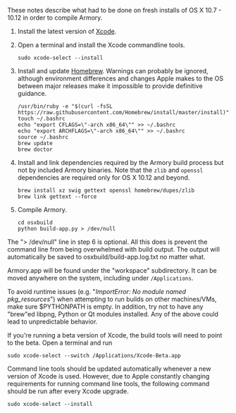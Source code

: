 These notes describe what had to be done on fresh installs of OS X 10.7 - 10.12 in order to compile Armory.

 1. Install the latest version of [Xcode](https://itunes.apple.com/us/app/xcode/id497799835).

 2. Open a terminal and install the Xcode commandline tools.

        sudo xcode-select --install

 3. Install and update [Homebrew](http://brew.sh). Warnings can probably be ignored, although environment differences and changes Apple makes to the OS between major releases make it impossible to provide definitive guidance.

        /usr/bin/ruby -e "$(curl -fsSL https://raw.githubusercontent.com/Homebrew/install/master/install)"
        touch ~/.bashrc
        echo "export CFLAGS=\"-arch x86_64\"" >> ~/.bashrc
        echo "export ARCHFLAGS=\"-arch x86_64\"" >> ~/.bashrc
        source ~/.bashrc
        brew update
        brew doctor

 4. Install and link dependencies required by the Armory build process but not by included Armory binaries. Note that the `zlib` and `openssl` dependencies are required only for OS X 10.12 and beyond.

        brew install xz swig gettext openssl homebrew/dupes/zlib
        brew link gettext --force

 5. Compile Armory.

        cd osxbuild
        python build-app.py > /dev/null

The "> /dev/null" line in step 6 is optional. All this does is prevent the command line from being overwhelmed with build output. The output will automatically be saved to osxbuild/build-app.log.txt no matter what.

Armory.app will be found under the "workspace" subdirectory. It can be moved anywhere on the system, including under `/Applications`.

To avoid runtime issues (e.g. "*ImportError: No module named pkg_resources*") when attempting to run builds on other machines/VMs, make sure $PYTHONPATH is empty. In addition, try not to have any "brew"ed libpng, Python or Qt modules installed. Any of the above could lead to unpredictable behavior.

If you're running a beta version of Xcode, the build tools will need to point to the beta. Open a terminal and run

`sudo xcode-select --switch /Applications/Xcode-Beta.app`

Command line tools should be updated automatically whenever a new version of Xcode is used. However, due to Apple constantly changing requirements for running command line tools, the following command should be run after every Xcode upgrade.

`sudo xcode-select --install`

